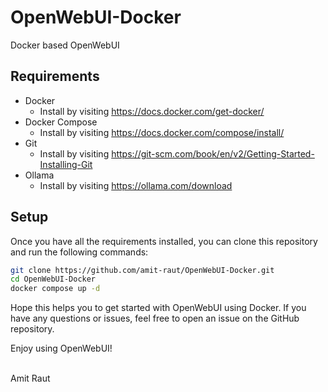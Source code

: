 # OpenWebUI-Docker

Docker based OpenWebUI

## Requirements

- Docker
  - Install by visiting <https://docs.docker.com/get-docker/>
- Docker Compose
  - Install by visiting <https://docs.docker.com/compose/install/>
- Git
  - Install by visiting <https://git-scm.com/book/en/v2/Getting-Started-Installing-Git>
- Ollama
  - Install by visiting <https://ollama.com/download>

## Setup

Once you have all the requirements installed, you can clone this repository
and run the following commands:

```bash
git clone https://github.com/amit-raut/OpenWebUI-Docker.git
cd OpenWebUI-Docker
docker compose up -d
```

Hope this helps you to get started with OpenWebUI using Docker.
If you have any questions or issues, feel free to open an issue on the GitHub repository.

Enjoy using OpenWebUI!

</br>
Amit Raut
